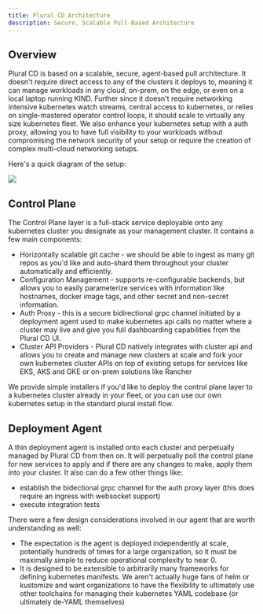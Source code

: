 ```yaml
---
title: Plural CD Architecture
description: Secure, Scalable Pull-Based Architecture
---
```


## Overview

Plural CD is based on a scalable, secure, agent-based pull architecture. It doesn't require direct access to any of the clusters it deploys to, meaning it can manage workloads in any cloud, on-prem, on the edge, or even on a local laptop running KIND. Further since it doesn't require networking intensive kubernetes watch streams, central access to kubernetes, or relies on single-mastered operator control loops, it should scale to virtually any size kubernetes fleet. We also enhance your kubernetes setup with a auth proxy, allowing you to have full visibility to your workloads without compromising the network security of your setup or require the creation of complex multi-cloud networking setups.

Here's a quick diagram of the setup:

![](/assets/deployments/architecture.png)

## Control Plane

The Control Plane layer is a full-stack service deployable onto any kubernetes cluster you designate as your management cluster. It contains a few main components:

- Horizontally scalable git cache - we should be able to ingest as many git repos as you'd like and auto-shard them throughout your cluster automatically and efficiently.
- Configuration Management - supports re-configurable backends, but allows you to easily parameterize services with information like hostnames, docker image tags, and other secret and non-secret information.
- Auth Proxy - this is a secure bidirectional grpc channel initiated by a deployment agent used to make kubernetes api calls no matter where a cluster may live and give you full dashboarding capabilities from the Plural CD UI.
- Cluster API Providers - Plural CD natively integrates with cluster api and allows you to create and manage new clusters at scale and fork your own kubernetes cluster APIs on top of existing setups for services like EKS, AKS and GKE or on-prem solutions like Rancher

We provide simple installers if you'd like to deploy the control plane layer to a kubernetes cluster already in your fleet, or you can use our own kubernetes setup in the standard plural install flow.

## Deployment Agent

A thin deployment agent is installed onto each cluster and perpetually managed by Plural CD from then on. It will perpetually poll the control plane for new services to apply and if there are any changes to make, apply them into your cluster. It also can do a few other things like:

- establish the bidectional grpc channel for the auth proxy layer (this does require an ingress with websocket support)
- execute integration tests

There were a few design considerations involved in our agent that are worth understanding as well:

- The expectation is the agent is deployed independently at scale, potentially hundreds of times for a large organization, so it must be maximally simple to reduce operational complexity to near 0.
- It is designed to be extensible to arbitrarily many frameworks for defining kubernetes manifests. We aren't actually huge fans of helm or kustomize and want organizations to have the flexibility to ultimately use other toolchains for managing their kubernetes YAML codebase (or ultimately de-YAML themselves)
